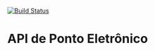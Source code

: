 [![Build Status](https://travis-ci.org/guilhermerecife/spring-boot-controle-de-ponto.svg?branch=master)](https://travis-ci.org/guilhermerecife/spring-boot-controle-de-ponto)
# API de Ponto Eletrônico
